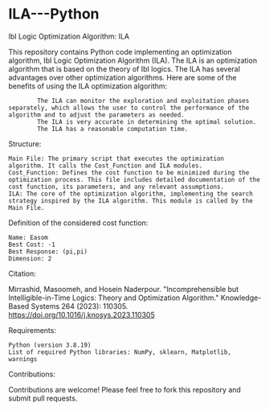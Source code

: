 # ILA---Python
IbI Logic Optimization Algorithm: ILA

This repository contains Python code implementing an optimization algorithm, IbI Logic Optimization Algorithm (ILA). The ILA is an optimization algorithm that is based on the theory of IbI logics. The ILA has several advantages over other optimization algorithms. Here are some of the benefits of using the ILA optimization algorithm:

    		The ILA can monitor the exploration and exploitation phases separately, which allows the user to control the performance of the algorithm and to adjust the parameters as needed.
    		The ILA is very accurate in determining the optimal solution.
    		The ILA has a reasonable computation time.
      

Structure:

    Main File: The primary script that executes the optimization algorithm. It calls the Cost_Function and ILA modules.
    Cost_Function: Defines the cost function to be minimized during the optimization process. This file includes detailed documentation of the cost function, its parameters, and any relevant assumptions.
    ILA: The core of the optimization algorithm, implementing the search strategy inspired by the ILA algorithm. This module is called by the Main File.

Definition of the considered cost function:

    Name: Easom
    Best Cost: -1
    Best Response: (pi,pi)
    Dimension: 2


Citation:

Mirrashid, Masoomeh, and Hosein Naderpour. "Incomprehensible but Intelligible-in-Time Logics: Theory and Optimization Algorithm." Knowledge-Based Systems 264 (2023): 110305. https://doi.org/10.1016/j.knosys.2023.110305


Requirements:

    Python (version 3.8.19)
    List of required Python libraries: NumPy, sklearn, Matplotlib, warnings


Contributions: 

Contributions are welcome! Please feel free to fork this repository and submit pull requests.
